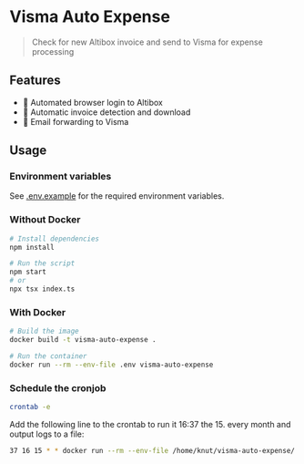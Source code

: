 # Visma Auto Expense

> Check for new Altibox invoice and send to Visma for expense processing

## Features

- 🤖 Automated browser login to Altibox
- 📄 Automatic invoice detection and download
- 📧 Email forwarding to Visma

## Usage

### Environment variables

See [.env.example](.env.example) for the required environment variables.

### Without Docker

```sh
# Install dependencies
npm install

# Run the script
npm start
# or
npx tsx index.ts
```

### With Docker

```bash
# Build the image
docker build -t visma-auto-expense .

# Run the container
docker run --rm --env-file .env visma-auto-expense
```

### Schedule the cronjob

```bash
crontab -e
```

Add the following line to the crontab to run it 16:37 the 15. every month and output logs to a file:

```sh
37 16 15 * * docker run --rm --env-file /home/knut/visma-auto-expense/.env visma-auto-expense >> /home/knut/visma-auto-expense/logs.txt
```
